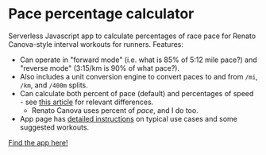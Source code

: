# Pace percentage calculator  


Serverless Javascript app to calculate percentages of race pace for Renato Canova-style interval workouts for runners. Features:  

* Can operate in "forward mode" (i.e. what is 85% of 5:12 mile pace?) and "reverse mode" (3:15/km is 90% of what pace?).  
* Also includes a unit conversion engine to convert paces to and from `/mi`, `/km`, and `/400m` splits.  
* Can calculate both percent of pace (default) and percentages of speed - see [this article](https://runningwritings.com/2013/02/brief-thoughts-calculating-percentages.html) for relevant differences. 
     * Renato Canova uses percent of *pace*, and I do too.
* App page has [detailed instructions](https://apps.runningwritings.com/pace-percent/#how-to-use) on typical use cases and some suggested workouts.

[Find the app here!](https://apps.runningwritings.com/pace-percent/)  

  
